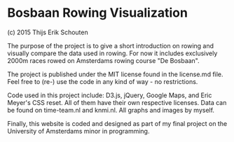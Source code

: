 Bosbaan Rowing Visualization
===========
(c) 2015 Thijs Erik Schouten

The purpose of the project is to give a short introduction on rowing and visually compare the data used in rowing. For now it includes exclusively 2000m races rowed on Amsterdams rowing course "De Bosbaan".  

The project is published under the MIT license found in the license.md file. Feel free to (re-) use the code in any kind of way - no restrictions.

Code used in this project include: D3.js, jQuery, Google Maps, and Eric Meyer's CSS reset. All of them have their own respective licenses. Data can be found on time-team.nl and knmi.nl. All graphs and images by myself.

Finally, this website is coded and designed as part of my final project on the University of Amsterdams minor in programming.
